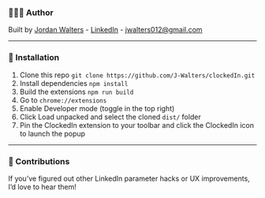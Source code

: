 ### 🙋🏽‍♀️ Author

Built by [Jordan Walters](https://github.com/J-Walters) - [LinkedIn](https://www.linkedin.com/in/walters-jordan/) - jwalters012@gmail.com 

---
### 📎 Installation 

1. Clone this repo  `git clone https://github.com/J-Walters/clockedIn.git`
2. Install dependencies `npm install`
3. Build the extensions `npm run build`
4. Go to `chrome://extensions`
5. Enable Developer mode (toggle in the top right)
6. Click Load unpacked and select the cloned `dist/` folder
7. Pin the ClockedIn extension to your toolbar and click the ClockedIn icon to launch the popup

---

### 🤝 Contributions

If you’ve figured out other LinkedIn parameter hacks or UX improvements, I’d love to hear them!

